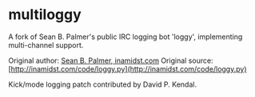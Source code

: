 multiloggy
==========

A fork of Sean B. Palmer's public IRC logging bot 'loggy', implementing multi-channel support.

Original author: [Sean B. Palmer, inamidst.com](http://inamidst.com/)
Original source: [http://inamidst.com/code/loggy.py](http://inamidst.com/code/loggy.py)

Kick/mode logging patch contributed by David P. Kendal.
